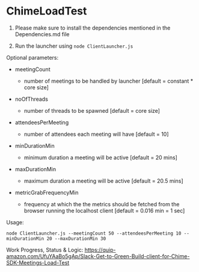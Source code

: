 # ChimeLoadTest

1. Please make sure to install the dependencies mentioned in the Dependencies.md file

2. Run the launcher using `node ClientLauncher.js` 

Optional parameters:

* meetingCount 
    - number of meetings to be handled by launcher [default = constant * core size]

* noOfThreads 
    - number of threads to be spawned [default = core size]
* attendeesPerMeeting 
    - number of attendees each meeting will have [default = 10]
* minDurationMin 
    - minimum duration a meeting will be active [default = 20 mins]
* maxDurationMin 
    - maximum duration a meeting will be active [default = 20.5 mins]
* metricGrabFrequencyMin 
    - frequency at which the the metrics should be fetched from the browser running the localhost client [default = 0.016 min = 1 sec]

Usage:
```
node ClientLauncher.js --meetingCount 50 --attendeesPerMeeting 10 --minDurationMin 20 --maxDurationMin 30
```
      

Work Progress, Status & Logic: 
https://quip-amazon.com/UfuYAaBo5gAp/Slack-Get-to-Green-Build-client-for-Chime-SDK-Meetings-Load-Test